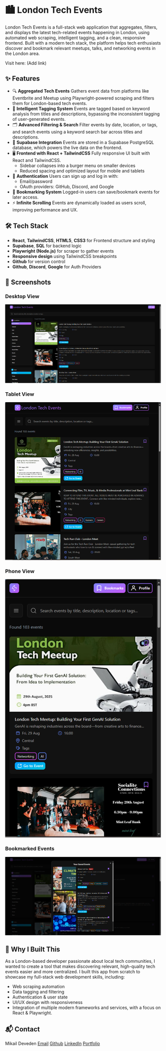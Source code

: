 # 🏙️ London Tech Events

London Tech Events is a full-stack web application that aggregates, filters, and displays the latest tech-related events 
happening in London, using automated web scraping, intelligent tagging, and a clean, responsive frontend. Built with a modern tech stack, the platform helps tech enthusiasts discover and bookmark relevant meetups, talks, and networking events in the London area.

Visit here: (Add link)

## ✨ Features

- 🔍 **Aggregated Tech Events** 
  Gathers event data from platforms like Eventbrite and Meetup using Playwright-powered scraping and filters them for
  London-based tech events.
- 🧠 **Intelligent Tagging System**
  Events are tagged based on keyword analysis from titles and descriptions, bypassing the inconsistent tagging of
  user-generated events.
- 🗂️ **Advanced Filtering & Search**
  Filter events by date, location, or tags, and search events using a keyword search bar across titles and descriptions.
- 💾 **Supabase Integration**
  Events are stored in a Supabase PostgreSQL database, which powers the live data on the frontend.
- 🖥️ **Frontend with React + TailwindCSS**
  Fully responsive UI built with React and TailwindCSS.
  - Sidebar collapses into a burger menu on smaller devices
  - Reduced spacing and optimized layout for mobile and tablets
- 🔐 **Authentication**
  Users can sign up and log in with:
  - Email/password
  - OAuth providers: GitHub, Discord, and Google
- 📌 **Bookmarking System**
  Logged-in users can save/bookmark events for later access.
- ⚡ **Infinite Scrolling**
  Events are dynamically loaded as users scroll, improving performance and UX.

## 🛠️ Tech Stack

- **React**, **TailwindCSS**, **HTML5**, **CSS3** for Frontend structure and styling
- **Supabase**, **SQL**	for backend logic
- **Playwright (Node.js)** for scraper to gather events
- **Responsive design** using TailwindCSS breakpoints
- **Github** for version control
- **Github**, **Discord**, **Google** for Auth Providers

## 📸 Screenshots

### Desktop View
![Desktop View](screenshots/desktop-view.png)

### Tablet View
![Tablet View](screenshots/tablet-view.png)

### Phone View
![Phone View](screenshots/phone-view.png)

### Bookmarked Events
![Bookmarked Events](screenshots/bookmarked-events.png)

## 🙋 Why I Built This

As a London-based developer passionate about local tech communities, I wanted to create a tool that makes discovering relevant, high-quality tech events easier and more centralized. I built this app from scratch to showcase my full-stack web development skills, including:
- Web scraping automation
- Data tagging and filtering
- Authentication & user state
- UI/UX design with responsiveness
- Integration of multiple modern frameworks and services, with a focus on React & Playwright.

## 📬 Contact
Mikail Deveden
[Email](mdeveden95@gmail.com)
[Github](https://github.com/MikailMichael)
[LinkedIn](https://www.linkedin.com/in/mikail-deveden/)
[Portfolio](https://mikaildeveden.co.uk/)
